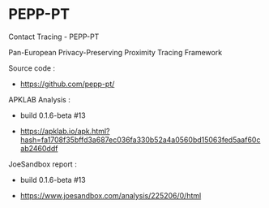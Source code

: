 # PEPP-PT
Contact Tracing - PEPP-PT

Pan-European Privacy-Preserving Proximity Tracing Framework

Source code :

- https://github.com/pepp-pt/

APKLAB Analysis :

* build 0.1.6-beta #13
- https://apklab.io/apk.html?hash=fa1708f35bffd3a687ec036fa330b52a4a0560bd15063fed5aaf60cab2460ddf

JoeSandbox report :

* build 0.1.6-beta #13
- https://www.joesandbox.com/analysis/225206/0/html



